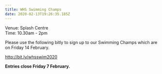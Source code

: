 ```yaml
---
title: WHS Swimming Champs
date: 2020-02-13T19:26:35.185Z
---
```

Venue: Splash Centre  
Time: 10.30am - 2pm

Please use the following bitly to sign up to our Swimming Champs which are on Friday 14 February.  

http://bit.ly/whsswim2020

**Entries close Friday 7 February.**
